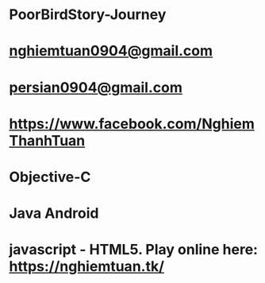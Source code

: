 # PoorBirdStory-Journey
# nghiemtuan0904@gmail.com
# persian0904@gmail.com
# https://www.facebook.com/NghiemThanhTuan
# Objective-C
# Java Android
# javascript - HTML5. Play online here: https://nghiemtuan.tk/
